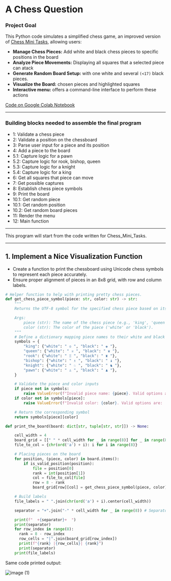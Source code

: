 # A Chess Question

### Project Goal

This Python code simulates a simplified chess game, an improved version of [Chess Mini Tasks](https://github.com/monikase/Data-Analytics-Projects/blob/main/_11-Chess%20Assignment/Chess_Mini_Tasks.md), allowing users:

* **Manage Chess Pieces:** Add white and black chess pieces to specific positions in the board
* **Analyze Piece Movements:** Displaying all squares that a selected piece can atack
* **Generate Random Board Setup:** with one white and several `(<17)` black pieces.
* **Visualize the Board:** chosen pieces and highlighted squares
* **Interactive menu:** offers a command-line interface to perform these actions

[Code on Google Colab Notebook](https://colab.research.google.com/drive/1Bs71zqz8-9XDec0BTxFJntxJeJHsZ4sA?usp=sharing)

---

### Building blocks needed to assemble the final program

- 1: Validate a chess piece
- 2: Validate a position on the chessboard
- 3: Parse user input for a piece and its position
- 4: Add a piece to the board
- 5.1: Capture logic for a pawn
- 5.2: Capture logic for rook, bishop, queen
- 5.3: Capture logic for a knight
- 5.4: Capture logic for a king
- 6: Get all squares that piece can move
- 7: Get possible captures
- 8: Establish chess piece symbols
- 9: Print the board
- 10.1: Get random piece
- 10.1: Get random position
- 10.2: Get random board pieces
- 11: Render the menu
- 12: Main function

---

This program will start from the code written for Chess_Mini_Tasks.

---

## 1. Implement a Nice Visualization Function
  - Create a function to print the chessboard using Unicode chess symbols to represent each piece accurately.
  - Ensure proper alignment of pieces in an 8x8 grid, with row and column labels.

```python
# Helper function to help with printing pretty chess pieces.
def get_chess_piece_symbol(piece: str, color: str) -> str:
    """
    Returns the UTF-8 symbol for the specified chess piece based on its name and color.

    Args:
        piece (str): The name of the chess piece (e.g., 'king', 'queen', 'rook', 'bishop', 'knight', 'pawn').
        color (str): The color of the piece ('white' or 'black').
    """
    # Define a dictionary mapping piece names to their white and black UTF-8 symbols
    symbols = {
        "king": {"white": " ♔ ", "black": " ♚ "},
        "queen": {"white": " ♕ ", "black": " ♛ "},
        "rook": {"white": " ♖ ", "black": " ♜ "},
        "bishop": {"white": " ♗ ", "black": " ♝ "},
        "knight": {"white": " ♘ ", "black": " ♞ "},
        "pawn": {"white": " ♙ ", "black": " ♟ "},
    }

    # Validate the piece and color inputs
    if piece not in symbols:
        raise ValueError(f"Invalid piece name: {piece}. Valid options are: {', '.join(symbols.keys())}.")
    if color not in symbols[piece]:
        raise ValueError(f"Invalid color: {color}. Valid options are: 'white' or 'black'.")

    # Return the corresponding symbol
    return symbols[piece][color]

def print_the_board(board: dict[str, tuple[str, str]]) -> None:

    cell_width = 4
    board_grid = [[" " * cell_width for _ in range(8)] for _ in range(8)]
    file_to_col = {chr(ord('a') + i): i for i in range(8)}

    # Placing pieces on the board
    for position, (piece, color) in board.items():
        if is_valid_position(position):
            file = position[0]
            rank = int(position[1])
            col = file_to_col[file]
            row = 8 - rank
            board_grid[row][col] = get_chess_piece_symbol(piece, color).center(cell_width)

    # Build labels 
    file_labels = " ".join(chr(ord('a') + i).center(cell_width))

    separator = "+".join("-" * cell_width for _ in range(8)) # Separators line

    print(f"  +{separator}+  ")
    print(separator)
    for row_index in range(8):
      rank = 8 - row_index
      row_cells = "|".join(board_grid[row_index])
      print(f"{rank} |{row_cells}| {rank}")
      print(separator)
    print(file_labels)
```

Same code printed output:

![image (1)](https://github.com/user-attachments/assets/e6f3272b-a883-427e-abba-a80489393ceb)







